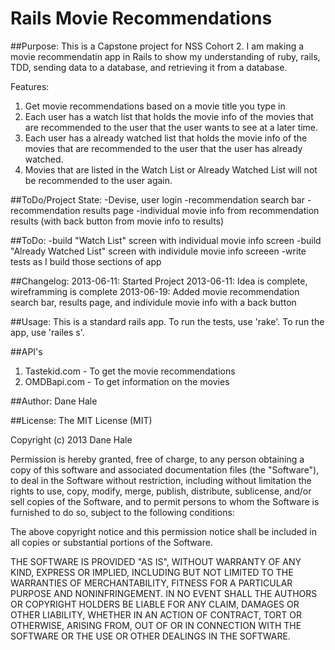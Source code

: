 Rails Movie Recommendations
===========================

##Purpose:
This is a Capstone project for NSS Cohort 2. I am making a movie recommendatin app in Rails to show my understanding of ruby, rails, TDD, sending data to a database, and retrieving it from a database.

Features:
1. Get movie recommendations based on a movie title you type in
2. Each user has a watch list that holds the movie info of the movies that are recommended to the user that the user wants to see at a later time.
3. Each user has a already watched list that holds the movie info of the movies that are recommended to the user that the user has already watched.
4. Movies that are listed in the Watch List or Already Watched List will not be recommended to the user again.

##ToDo/Project State:
-Devise, user login
-recommendation search bar
-recommendation results page
-individual movie info from recommendation results (with back button from movie info to results)


##ToDo:
-build "Watch List" screen with individual movie info screen
-build "Already Watched List" screen with individule movie info screeen
-write tests as I build those sections of app


##Changelog:
2013-06-11: Started Project 2013-06-11: Idea is complete, wireframming is complete
2013-06-19: Added movie recommendation search bar, results page, and individule movie info with a back button

##Usage:
This is a standard rails app. To run the tests, use 'rake'. To run the app, use 'railes s'.

##API's
1. Tastekid.com - To get the movie recommendations<br>
2. OMDBapi.com - To get information on the movies

##Author:
Dane Hale

##License:
The MIT License (MIT)

Copyright (c) 2013 Dane Hale

Permission is hereby granted, free of charge, to any person obtaining a copy of this software and associated documentation files (the "Software"), to deal in the Software without restriction, including without limitation the rights to use, copy, modify, merge, publish, distribute, sublicense, and/or sell copies of the Software, and to permit persons to whom the Software is furnished to do so, subject to the following conditions:

The above copyright notice and this permission notice shall be included in all copies or substantial portions of the Software.

THE SOFTWARE IS PROVIDED "AS IS", WITHOUT WARRANTY OF ANY KIND, EXPRESS OR IMPLIED, INCLUDING BUT NOT LIMITED TO THE WARRANTIES OF MERCHANTABILITY, FITNESS FOR A PARTICULAR PURPOSE AND NONINFRINGEMENT. IN NO EVENT SHALL THE AUTHORS OR COPYRIGHT HOLDERS BE LIABLE FOR ANY CLAIM, DAMAGES OR OTHER LIABILITY, WHETHER IN AN ACTION OF CONTRACT, TORT OR OTHERWISE, ARISING FROM, OUT OF OR IN CONNECTION WITH THE SOFTWARE OR THE USE OR OTHER DEALINGS IN THE SOFTWARE.
